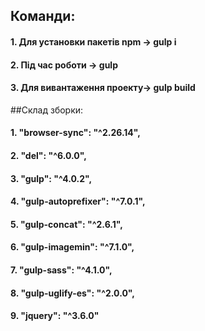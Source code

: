 ## Команди:

#### 1. Для установки пакетів npm -> **gulp i**

#### 2. Під час роботи -> **gulp**

#### 3. Для вивантаження проекту-> **gulp build**
  
  

##Склад зборки:
	
#### 1. "browser-sync": "^2.26.14",
#### 2. "del": "^6.0.0",
#### 3. "gulp": "^4.0.2",
#### 4. "gulp-autoprefixer": "^7.0.1",
#### 5. "gulp-concat": "^2.6.1",
#### 6. "gulp-imagemin": "^7.1.0",
#### 7. "gulp-sass": "^4.1.0",
#### 8. "gulp-uglify-es": "^2.0.0",
#### 9. "jquery": "^3.6.0"

